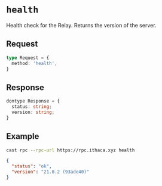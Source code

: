 # `health`

Health check for the Relay. Returns the version of the server.

## Request

```ts
type Request = {
  method: 'health',
}
```

## Response

```ts
dontype Response = {
  status: string;
  version: string;
}
```

## Example

```sh
cast rpc --rpc-url https://rpc.ithaca.xyz health
```

```json
{
  "status": "ok",
  "version": "21.0.2 (93ade40)"
}
```
